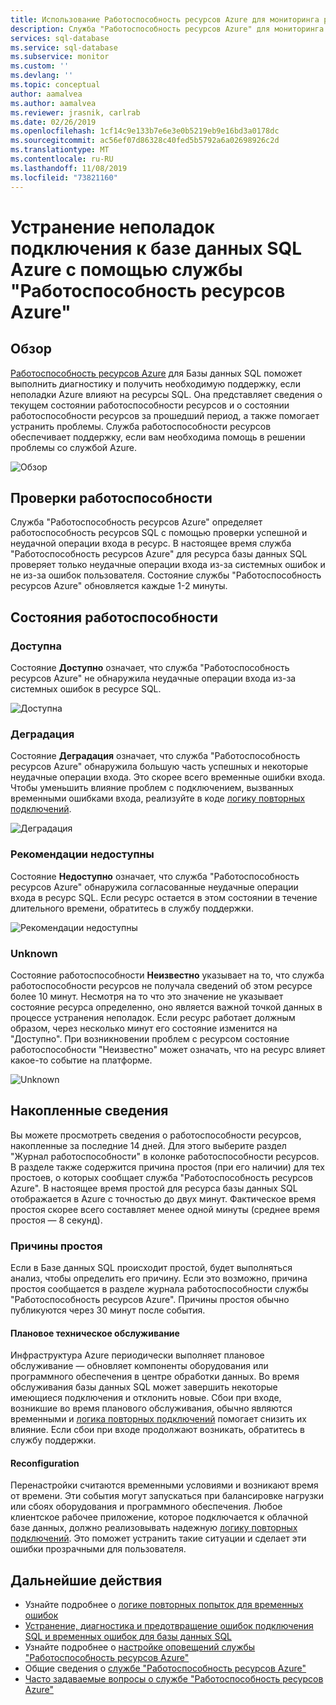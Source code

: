 ```yaml
---
title: Использование Работоспособность ресурсов Azure для мониторинга работоспособности базы данных
description: Служба "Работоспособность ресурсов Azure" для мониторинга работоспособности Базы данных SQL поможет выполнить диагностику и получить необходимую поддержку, если неполадки Azure влияют на ресурсы SQL.
services: sql-database
ms.service: sql-database
ms.subservice: monitor
ms.custom: ''
ms.devlang: ''
ms.topic: conceptual
author: aamalvea
ms.author: aamalvea
ms.reviewer: jrasnik, carlrab
ms.date: 02/26/2019
ms.openlocfilehash: 1cf14c9e133b7e6e3e0b5219eb9e16bd3a0178dc
ms.sourcegitcommit: ac56ef07d86328c40fed5b5792a6a02698926c2d
ms.translationtype: MT
ms.contentlocale: ru-RU
ms.lasthandoff: 11/08/2019
ms.locfileid: "73821160"
---
```

# <a name="use-resource-health-to-troubleshoot-connectivity-for-azure-sql-database"></a>Устранение неполадок подключения к базе данных SQL Azure с помощью службы "Работоспособность ресурсов Azure"

## <a name="overview"></a>Обзор

[Работоспособность ресурсов Azure](../service-health/resource-health-overview.md#get-started) для Базы данных SQL поможет выполнить диагностику и получить необходимую поддержку, если неполадки Azure влияют на ресурсы SQL. Она представляет сведения о текущем состоянии работоспособности ресурсов и о состоянии работоспособности ресурсов за прошедший период, а также помогает устранить проблемы. Служба работоспособности ресурсов обеспечивает поддержку, если вам необходима помощь в решении проблемы со службой Azure.

![Обзор](./media/sql-database-resource-health/sql-resource-health-overview.jpg)

## <a name="health-checks"></a>Проверки работоспособности

Служба "Работоспособность ресурсов Azure" определяет работоспособность ресурсов SQL с помощью проверки успешной и неудачной операции входа в ресурс. В настоящее время служба "Работоспособность ресурсов Azure" для ресурса базы данных SQL проверяет только неудачные операции входа из-за системных ошибок и не из-за ошибок пользователя. Состояние службы "Работоспособность ресурсов Azure" обновляется каждые 1-2 минуты.

## <a name="health-states"></a>Состояния работоспособности

### <a name="available"></a>Доступна

Состояние **Доступно** означает, что служба "Работоспособность ресурсов Azure" не обнаружила неудачные операции входа из-за системных ошибок в ресурсе SQL.

![Доступна](./media/sql-database-resource-health/sql-resource-health-available.jpg)

### <a name="degraded"></a>Деградация

Состояние **Деградация** означает, что служба "Работоспособность ресурсов Azure" обнаружила большую часть успешных и некоторые неудачные операции входа. Это скорее всего временные ошибки входа. Чтобы уменьшить влияние проблем с подключением, вызванных временными ошибками входа, реализуйте в коде [логику повторных подключений](./sql-database-connectivity-issues.md#retry-logic-for-transient-errors).

![Деградация](./media/sql-database-resource-health/sql-resource-health-degraded.jpg)

### <a name="unavailable"></a>Рекомендации недоступны

Состояние **Недоступно** означает, что служба "Работоспособность ресурсов Azure" обнаружила согласованные неудачные операции входа в ресурс SQL. Если ресурс остается в этом состоянии в течение длительного времени, обратитесь в службу поддержки.

![Рекомендации недоступны](./media/sql-database-resource-health/sql-resource-health-unavailable.jpg)

### <a name="unknown"></a>Unknown

Состояние работоспособности **Неизвестно** указывает на то, что служба работоспособности ресурсов не получала сведений об этом ресурсе более 10 минут. Несмотря на то что это значение не указывает состояние ресурса определенно, оно является важной точкой данных в процессе устранения неполадок. Если ресурс работает должным образом, через несколько минут его состояние изменится на "Доступно". При возникновении проблем с ресурсом состояние работоспособности "Неизвестно" может означать, что на ресурс влияет какое-то событие на платформе.

![Unknown](./media/sql-database-resource-health/sql-resource-health-unknown.jpg)

## <a name="historical-information"></a>Накопленные сведения

Вы можете просмотреть сведения о работоспособности ресурсов, накопленные за последние 14 дней. Для этого выберите раздел "Журнал работоспособности" в колонке работоспособности ресурсов. В разделе также содержится причина простоя (при его наличии) для тех простоев, о которых сообщает служба "Работоспособность ресурсов Azure". В настоящее время простой для ресурса базы данных SQL отображается в Azure с точностью до двух минут. Фактическое время простоя скорее всего составляет менее одной минуты (среднее время простоя — 8 секунд).

### <a name="downtime-reasons"></a>Причины простоя

Если в Базе данных SQL происходит простой, будет выполняться анализ, чтобы определить его причину. Если это возможно, причина простоя сообщается в разделе журнала работоспособности службы "Работоспособность ресурсов Azure". Причины простоя обычно публикуются через 30 минут после события.

#### <a name="planned-maintenance"></a>Плановое техническое обслуживание

Инфраструктура Azure периодически выполняет плановое обслуживание — обновляет компоненты оборудования или программного обеспечения в центре обработки данных. Во время обслуживания базы данных SQL может завершить некоторые имеющиеся подключения и отклонить новые. Сбои при входе, возникшие во время планового обслуживания, обычно являются временными и [логика повторных подключений](./sql-database-connectivity-issues.md#retry-logic-for-transient-errors) помогает снизить их влияние. Если сбои при входе продолжают возникать, обратитесь в службу поддержки.

#### <a name="reconfiguration"></a>Reconfiguration

Перенастройки считаются временными условиями и возникают время от времени. Эти события могут запускаться при балансировке нагрузки или сбоях оборудования и программного обеспечения. Любое клиентское рабочее приложение, которое подключается к облачной базе данных, должно реализовывать надежную [логику повторных подключений](./sql-database-connectivity-issues.md#retry-logic-for-transient-errors). Это поможет устранить такие ситуации и сделает эти ошибки прозрачными для пользователя.

## <a name="next-steps"></a>Дальнейшие действия

- Узнайте подробнее о [логике повторных попыток для временных ошибок](./sql-database-connectivity-issues.md#retry-logic-for-transient-errors)
- [Устранение, диагностика и предотвращение ошибок подключения SQL и временных ошибок для базы данных SQL](./sql-database-connectivity-issues.md)
- Узнайте подробнее о [настройке оповещений службы "Работоспособность ресурсов Azure"](../service-health/resource-health-alert-arm-template-guide.md)
- Общие сведения о [службе "Работоспособность ресурсов Azure"](../service-health/resource-health-overview.md)
- [Часто задаваемые вопросы о службе "Работоспособность ресурсов Azure"](../service-health/resource-health-faq.md)
